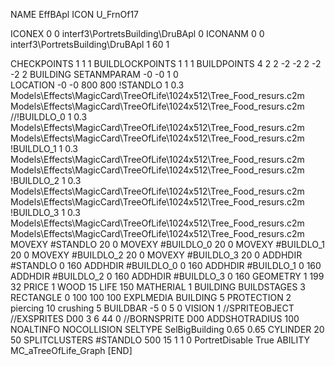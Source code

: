 NAME EffBApl
ICON U_FrnOf17

ICONEX 0 0 interf3\PortretsBuilding\DruBApl 0
ICONANM 0 0 interf3\PortretsBuilding\DruBApl 1 60 1

CHECKPOINTS        1 1 1
BUILDLOCKPOINTS    1 1 1
BUILDPOINTS        4 2 2 -2 -2 2 -2 -2 2
BUILDING
SETANMPARAM -0 -0 1 0              
LOCATION -0 -0 800 800
!STANDLO    1 0.3 Models\Effects\MagicCard\TreeOfLife\1024x512\Tree_Food_resurs.c2m Models\Effects\MagicCard\TreeOfLife\1024x512\Tree_Food_resurs.c2m
//!BUILDLO_0    1 0.3 Models\Effects\MagicCard\TreeOfLife\1024x512\Tree_Food_resurs.c2m Models\Effects\MagicCard\TreeOfLife\1024x512\Tree_Food_resurs.c2m
!BUILDLO_1    1 0.3 Models\Effects\MagicCard\TreeOfLife\1024x512\Tree_Food_resurs.c2m Models\Effects\MagicCard\TreeOfLife\1024x512\Tree_Food_resurs.c2m
!BUILDLO_2    1 0.3 Models\Effects\MagicCard\TreeOfLife\1024x512\Tree_Food_resurs.c2m Models\Effects\MagicCard\TreeOfLife\1024x512\Tree_Food_resurs.c2m
!BUILDLO_3    1 0.3 Models\Effects\MagicCard\TreeOfLife\1024x512\Tree_Food_resurs.c2m Models\Effects\MagicCard\TreeOfLife\1024x512\Tree_Food_resurs.c2m
MOVEXY #STANDLO   20 0
MOVEXY #BUILDLO_0 20 0
MOVEXY #BUILDLO_1 20 0
MOVEXY #BUILDLO_2 20 0
MOVEXY #BUILDLO_3 20 0
ADDHDIR #STANDLO 0 160
ADDHDIR #BUILDLO_0 0 160
ADDHDIR #BUILDLO_1 0 160
ADDHDIR #BUILDLO_2 0 160
ADDHDIR #BUILDLO_3 0 160
GEOMETRY 1 199 32
PRICE 1 WOOD 15
LIFE     150
MATHERIAL 1 BUILDING
BUILDSTAGES 3
RECTANGLE    0 100 100 100
EXPLMEDIA BUILDING 5
PROTECTION 2 piercing 10 crushing 5
BUILDBAR -5 0 5 0
VISION 1
//SPRITEOBJECT
//EXSPRITES  D00 3 6 44 0
//BORNSPRITE D00
ADDSHOTRADIUS 100
NOALTINFO
NOCOLLISION
SELTYPE SelBigBuilding 0.65 0.65
CYLINDER 20 50
SPLITCLUSTERS #STANDLO 500 15 1 1 0
PortretDisable True
ABILITY MC_aTreeOfLife_Graph
[END]
